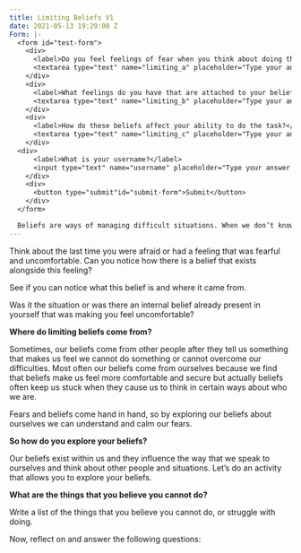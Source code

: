 ```yaml
---
title: Limiting Beliefs V1
date: 2021-05-13 19:29:00 Z
Form: |-
  <form id="test-form">
    <div>
      <label>Do you feel feelings of fear when you think about doing these things?</label>
      <textarea type="text" name="limiting_a" placeholder="Type your answer here"/></textarea>
    </div>
    <div>
      <label>What feelings do you have that are attached to your beliefs about the things that you cannot do?</label>
      <textarea type="text" name="limiting_b" placeholder="Type your answer here"/></textarea>
    </div>
    <div>
      <label>How do these beliefs affect your ability to do the task?</label>
      <textarea type="text" name="limiting_c" placeholder="Type your answer here"/></textarea>
    </div>
  <div>
      <label>What is your username?</label>
      <input type="text" name="username" placeholder="Type your answer here"/></input>
    </div>
    <div>
      <button type="submit"id="submit-form">Submit</button>
    </div>
  </form>

  Beliefs are ways of managing difficult situations. When we don’t know the answer to something, we create a belief to help us feel like we know the outcome of the situation. People have beliefs about lots of different things. They have beliefs about who they are, they have beliefs about the things they can do and they have beliefs about other people, other groups and other situations that are happening.
---
```



Think about the last time you were afraid or had a feeling that was fearful and uncomfortable. Can you notice how there is a belief that exists alongside this feeling?

See if you can notice what this belief is and where it came from.

Was it the situation or was there an internal belief already present in yourself that was making you feel uncomfortable? 

**Where do limiting beliefs come from?**

Sometimes, our beliefs come from other people after they tell us something that makes us feel we cannot do something or cannot overcome our difficulties. Most often our beliefs come from ourselves because we find that beliefs make us feel more comfortable and secure but actually beliefs often keep us stuck when they cause us to think in certain ways about who we are.

Fears and beliefs come hand in hand, so by exploring our beliefs about ourselves we can understand and calm our fears.

**So how do you explore your beliefs?**

Our beliefs exist within us and they influence the way that we speak to ourselves and think about other people and situations. Let’s do an activity that allows you to explore your beliefs.

**What are the things that you believe you cannot do?**

Write a list of the things that you believe you cannot do, or struggle with doing.

Now, reflect on and answer the following questions:
